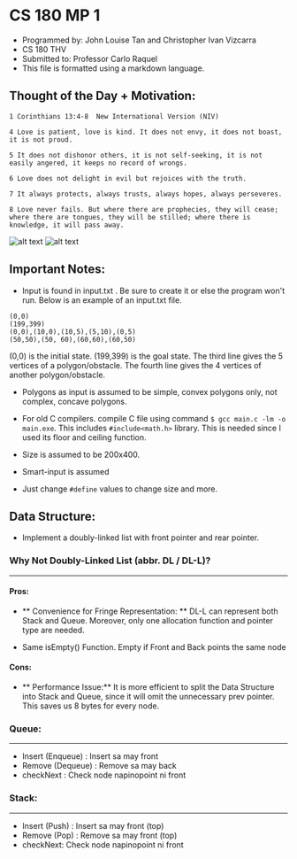# CS 180 MP 1
* Programmed by: John Louise Tan and Christopher Ivan Vizcarra
* CS 180 THV
* Submitted to: Professor Carlo Raquel
* This file is formatted using a markdown language.

## Thought of the Day + Motivation:

```
1 Corinthians 13:4-8  New International Version (NIV)

4 Love is patient, love is kind. It does not envy, it does not boast, it is not proud.

5 It does not dishonor others, it is not self-seeking, it is not easily angered, it keeps no record of wrongs.

6 Love does not delight in evil but rejoices with the truth.

7 It always protects, always trusts, always hopes, always perseveres.

8 Love never fails. But where there are prophecies, they will cease; where there are tongues, they will be stilled; where there is knowledge, it will pass away.
```

![alt text](https://scontent-hkg3-1.xx.fbcdn.net/hphotos-xfp1/v/t1.0-9/s720x720/12011275_1078573155488513_5717876656930667884_n.jpg?oh=8e1f98b525f48f2f4beb9829f73dc5b6&oe=5699AF8B)
![alt text](https://scontent-hkg3-1.xx.fbcdn.net/hphotos-xfl1/v/t1.0-9/s720x720/11986324_420068248198844_1413401433763077431_n.jpg?oh=f47c41b5cb595abe72939e1e9ca300cb&oe=569966C8)

## Important Notes:
* Input is found in input.txt . Be sure to create it or else the program won't run. Below is an example of an input.txt file.
```
(0,0)
(199,399)
(0,0),(10,0),(10,5),(5,10),(0,5)
(50,50),(50, 60),(60,60),(60,50)
```
(0,0) is the initial state.
(199,399) is the goal state.
The third line gives the 5 vertices of a polygon/obstacle.
The fourth line gives the 4 vertices of another polygon/obstacle.

* Polygons as input is assumed to be simple, convex polygons only, not complex, concave polygons.

* For old C compilers. compile C file using command `$ gcc main.c -lm -o main.exe`. This includes `#include<math.h>` library. This is needed since I used its floor and ceiling function.

* Size is assumed to be 200x400.

* Smart-input is assumed

* Just change `#define` values to change size and more.

## Data Structure:
* Implement a doubly-linked list with front pointer and rear pointer.

### Why Not Doubly-Linked List (abbr. DL / DL-L)?
---
#### Pros:
* ** Convenience for Fringe Representation: ** DL-L can represent both Stack and Queue. Moreover, only one allocation function and pointer type are needed. 

* Same isEmpty() Function. Empty if Front and Back points the same node

#### Cons:
* ** Performance Issue:** It is more efficient to split the Data Structure into Stack and Queue, since it will omit the unnecessary prev pointer. This saves us 8 bytes for every node.


### Queue:
---
* Insert (Enqueue) : Insert sa may front
* Remove (Dequeue) : Remove sa may back
* checkNext : Check node napinopoint ni front

### Stack:
---
* Insert (Push) : Insert sa may front (top)
* Remove (Pop) : Remove sa may front (top)
* checkNext: Check node napinopoint ni front
